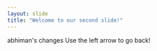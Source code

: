 ```yaml
---
layout: slide
title: "Welcome to our second slide!"
---
```

abhiman's changes
Use the left arrow to go back!
